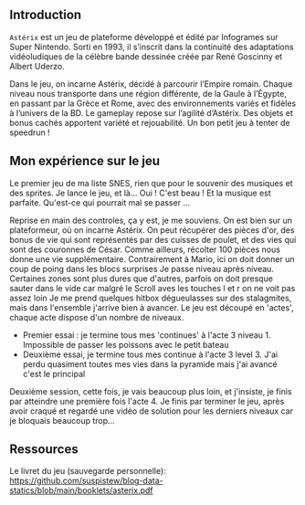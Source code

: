 ## Introduction
<code>Astérix</code> est un jeu de plateforme développé et édité par Infogrames sur Super Nintendo. Sorti en 1993, il s’inscrit dans la continuité des adaptations vidéoludiques de la célèbre bande dessinée créée par René Goscinny et Albert Uderzo.

Dans le jeu, on incarne Astérix, décidé à parcourir l’Empire romain. Chaque niveau nous transporte dans une région différente, de la Gaule à l’Égypte, en passant par la Grèce et Rome, avec des environnements variés et fidèles à l’univers de la BD.
Le gameplay repose sur l’agilité d’Astérix. Des objets et bonus cachés apportent variété et rejouabilité. Un bon petit jeu à tenter de speedrun !

## Mon expérience sur le jeu
Le premier jeu de ma liste SNES, rien que pour le souvenir des musiques et des sprites. Je lance le jeu, et là... Oui ! C'est beau ! Et la musique est parfaite. Qu'est-ce qui pourrait mal se passer ...

Reprise en main des controles, ça y est, je me souviens. On est bien sur un plateformeur, où on incarne Astérix. On peut récupérer des pièces d'or, des bonus de vie qui sont représentés par des cuisses de poulet, et des vies qui sont des couronnes de César. Comme ailleurs, récolter 100 pièces nous donne une vie supplémentaire. Contrairement à Mario, ici on doit donner un coup de poing dans les blocs surprises Je passe niveau après niveau. Certaines zones sont plus dures que d'autres, parfois on doit presque sauter dans le vide car malgré le Scroll aves les touches l et r on ne voit pas assez loin Je me prend quelques hitbox dégueulasses sur des stalagmites, mais dans l'ensemble j'arrive bien à avancer. Le jeu est découpé en 'actes', chaque acte dispose d'un nombre de niveaux.

- Premier essai : je termine tous mes 'continues' à l'acte 3 niveau 1. Impossible de passer les poissons avec le petit bateau
- Deuxième essai, je termine tous mes continue à l'acte 3 level 3. J'ai perdu quasiment toutes mes vies dans la pyramide mais j'ai avancé c'est le principal

Deuxième session, cette fois, je vais beaucoup plus loin, et j'insiste, je finis par atteindre une première fois l'acte 4. Je finis par terminer le jeu, après avoir craqué et regardé une vidéo de solution pour les derniers niveaux car je bloquais beaucoup trop...

## Ressources
Le livret du jeu (sauvegarde personnelle): https://github.com/suspistew/blog-data-statics/blob/main/booklets/asterix.pdf